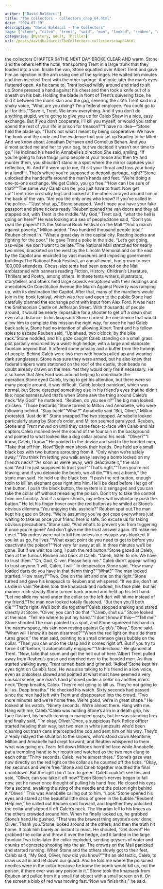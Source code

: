 ```yaml
---

author: ["David Baldacci"]
title: "The Collectors - Collectors_chap_64.html"
date: "2024-07-19"
description: "David Baldacci - The Collectors"
tags: ["stone", "caleb", "trent", "said", "man", "looked", "reuben", "around", "two", "collar", "hand", "get", "men", "oliver", "u", "others", "one", "know", "going", "annabelle", "let", "kill", "would", "right", "back"]
categories: [Mystery, Adult, Thriller]
url: /posts/davidbaldacci/TheCollectors-collectorschap64html

---
```


the collectors
CHAPTER 64THE NEXT DAY BROKE CLEAR AND warm. Stone and the others left the hotel, transporting Trent in a large trunk that they loaded into a van. Inside the van, Stone squatted over Albert Trent and gave him an injection in the arm using one of the syringes. He waited ten minutes and then injected Trent with the other syringe. A minute later the man’s eyes fluttered open. As he came to, Trent looked wildly around and tried to sit up.Stone pressed a hand against his chest and then took a knife out of a sheath on his belt. Holding the blade in front of Trent’s quivering face, he slid it between the man’s skin and the gag, severing the cloth.Trent said in a shaky voice, “What are you doing? I’m a federal employee. You could go to jail for this.”“Save it, Trent. We know everything. And if you don’t do anything stupid, we’re going to give you up for Caleb Shaw in a nice, easy exchange. But if you don’t cooperate, I’ll kill you myself, or would you rather spend the rest of your life in prison for treason?”“I have no idea—”Stone held the blade up. “That’s not what I meant by being cooperative. We have the book and the code and the evidence that you set up Bradley to be killed. And we know about Jonathan DeHaven and Cornelius Behan. And you almost added me and her to your bag, but we decided it wasn’t our time to go.” He inclined his head in Annabelle’s direction.She said, smiling, “If you’re going to have thugs jump people at your house and then try and murder them, you shouldn’t stand in a spot where the mirror captures your reflection, Al. And if it were up to me, I’d slit your throat and toss your body in a landfill. That’s where you’re supposed to deposit garbage, right?”Stone unlocked the handcuffs around the man’s hands and feet. “We’re doing a one-to-one exchange. We get Caleb, you go free.”“How can I be sure of that?”“The same way Caleb can be, you just have to trust. Now get up!”Trent rose on shaky legs and looked at the others arrayed around him in the back of the van. “Are you the only ones who know? If you’ve called in the police—”“Just shut up,” Stone snapped. “And I hope you have your fake passport and plane tickets ready.”Reuben opened the van doors and they all stepped out, with Trent in the middle.“My God,” Trent said, “what the hell is going on here?” He was looking at a sea of people.Stone said, “Don’t you read the papers? It’s the National Book Festival on the Mall.”“And a march against poverty,” Milton added.“Two hundred thousand people total,” Reuben chimed in. “What a great day in the capital city. Reading books and fighting for the poor.” He gave Trent a poke in the side. “Let’s get going, ass-wipe, we don’t want to be late.”The National Mall stretched for nearly two miles, bracketed on the west by the Lincoln Memorial and on the east by the Capitol and encircled by vast museums and imposing government buildings.The National Book Festival, an annual event, had grown to over 100,000 attendees. Circus-size tents had been erected on the Mall emblazoned with banners reading Fiction, History, Children’s Literature, Thrillers and Poetry, among others. In these tents writers, illustrators, storytellers and others held large crowds enraptured with their readings and anecdotes.On Constitution Avenue the March Against Poverty was ramping up, with its destination the Capitol. After that, many of the marchers would join in the book festival, which was free and open to the public.Stone had carefully planned the exchange point with input from Alex Ford. It was near the Smithsonian Castle on Jefferson Street. With thousands of people around, it would be nearly impossible for a shooter to get off a clean shot even at a distance. In his knapsack Stone carried the one device that would allow him to complete this mission the right way, for once he had Caleb back safely, Stone had no intention of allowing Albert Trent and his fellow spies to escape.Reuben said, “Up ahead, two o’clock, by the bike rack.”Stone nodded, and his gaze caught Caleb standing on a small grass plot partially encircled by a waist-high hedge, with a large and elaborate fountain beyond that. It offered some privacy and a buffer from the throngs of people. Behind Caleb were two men with hoods pulled up and wearing dark sunglasses. Stone was sure they were armed, but he also knew that federal snipers were stationed on the roof of the castle, their beads no doubt already drawn on the men. Yet they would only fire if necessary. He also knew that Alex Ford was around helping to coordinate the operation.Stone eyed Caleb, trying to get his attention, but there were so many people around, it was difficult. Caleb looked panicked, which was normal, but Stone detected something else in his friend’s eyes that he didn’t like: hopelessness.And that’s when Stone saw the thing around Caleb’s neck.“My God!” he muttered. “Reuben, do you see it?”The big man looked stricken. “Those bastards!”Stone turned to Milton and Annabelle, who were following behind. “Stay back!”“What?” Annabelle said.“But, Oliver,” Milton protested.“Just do it!” Stone snapped.The two stopped. Annabelle looked particularly stung by Stone’s order, and Milton seemed paralyzed. Reuben, Stone and Trent moved on until they came face-to-face with Caleb and his captors.Caleb moaned over the sound of the fountain in the background and pointed to what looked like a dog collar around his neck. “Oliver?”“I know, Caleb, I know.” He pointed to the device and said to the hooded men, “Take that off him. Now!”Both men shook their heads. One held up a small black box with two buttons sprouting from it. “Only when we’re safely away.”“You think I’m letting you walk away leaving a bomb locked on my friend’s neck?”“As soon as we’re away, we’ll deactivate it,” the man said.“And I’m just supposed to trust you?”“That’s right.”“Then you’re not leaving, and if you detonate the bomb, we all die.”“It’s not a bomb,” the same man said. He held up the black box. “I push the red button, enough toxin to kill an elephant goes right into him. He’ll be dead before I let go of the button. I push the black button, the system is disengaged and you can take the collar off without releasing the poison. Don’t try to take the control from me forcibly. And if a sniper shoots, my reflex will involuntarily push the button.” He let his finger hover over the red button as he smiled at Stone’s obvious dilemma.“You enjoying this, asshole?” Reuben spat out.The man kept his gaze on Stone. “We’re assuming you’ve got cops everywhere just waiting to take us once your friend here is safe. So excuse us for taking obvious precautions.”Stone said, “And what’s to prevent you from triggering it once you’re gone? And don’t give me the trust answer again. It’ll make me upset.”“My orders were not to kill him unless our escape was blocked. If you let us go, he lives.”“What exact point do you need to get to before you deactivate the poison?”“Not very far away at all. In three minutes we’ll be gone. But if we wait too long, I push the red button.”Stone gazed at Caleb, then at the furious Reuben and back at Caleb. “Caleb, listen to me. We have to trust them.”“Oh, God, Oliver. Please help me.” Caleb didn’t appear willing to trust anyone.“I will, Caleb, I will.” In desperation Stone said, “How many loaded darts do you have in that damn thing?”“What?” The man looked startled.“How many!”“Two. One on the left and one on the right.”Stone turned and gave his knapsack to Reuben and whispered. “If we die, don’t let us die in vain.”Reuben took the knapsack and nodded, his face pale, but his manner rock-steady.Stone turned back around and held up his left hand. “Let me slide my hand under the collar so the left dart will hit me instead of my friend.”The man now looked totally flustered. “But then you’ll both die.”“That’s right. We’ll both die together!”Caleb stopped shaking and stared directly at Stone. “Oliver, you can’t do that.”“Caleb, shut up.” Stone looked at the man. “Tell me where to put my hand.”“I don’t know if this—”“Tell me!” Stone shouted.The man pointed to a spot, and Stone squeezed his hand in the narrow space, his skin now resting against Caleb’s.“Okay,” Stone said. “When will I know it’s been disarmed?”“When the red light on the side there turns green,” the man said, pointing to a small crimson glass bubble on the collar. “Then you can undo the clasp and it comes right off. But if you try to force it off before, it automatically engages.”“Understood.” He glanced at Trent. “Now, take that scum and get the hell out of here.”Albert Trent pulled away from Reuben’s grasp and marched over to the hooded men. As they started walking away, Trent turned back and grinned. “Adios!”Stone kept his eyes tight on Caleb’s face. He was also talking to his friend in a low voice, even as onlookers slowed and pointed at what must have seemed a very unusual scene, one man’s hand jammed under a collar on another man’s neck.“Deep breaths, Caleb. They’re not going to kill us. They’re not going to kill us. Deep breaths.” He checked his watch. Sixty seconds had passed since the men had left with Trent and disappeared into the crowd. “Two more minutes and we’re home free. We’re good, we’re in great shape.” He looked at his watch. “Ninety seconds. We’re almost there. Hang with me. Hang with me, Caleb.”Caleb was holding Stone’s arm in a death grip, his face flushed, his breath coming in mangled gasps, but he was standing firm and finally said, “I’m okay, Oliver.”Once, a suspicious Park Police officer started heading their way, but two men in white jumpsuits who’d been cleaning out trash cans intercepted the cop and sent him on his way. They’d already relayed the situation to the snipers, who’d stood down.Meantime, Milton and Annabelle had crept forward, and Reuben whispered to them what was going on. Tears fell down Milton’s horrified face while Annabelle put a trembling hand to her mouth and watched as the two men clung to each other.“Thirty seconds, Caleb, we’re almost there.” Stone’s gaze was now directly on the red light on the collar as he counted off the ticks. “Okay, ten seconds and we’re free.”Stone and Caleb together mouthed the final countdown. But the light didn’t turn to green. Caleb couldn’t see this and said, “Oliver, can you take it off now?”Even Stone’s nerves began to fail now, yet he never once thought of pulling his hand free. He closed his eyes for a second, awaiting the sting of the needle and the poison right behind it.“Oliver!” This was Annabelle calling out to him. “Look.”Stone opened his eyes and stared at the beautiful little drop of green in the bubble.“Reuben! Help me,” he called out.Reuben shot forward, and together they unlocked the collar and slipped it off Caleb’s neck. The librarian fell to his knees as the others crowded around him. When he finally looked up, he grabbed Stone’s hand.He gushed, “That was the bravest thing anyone’s ever done, Oliver. Thank you.”Stone looked around at the others, and then the truth hit home. It took him barely an instant to react. He shouted, “Get down!” He grabbed the collar and threw it over the hedge, and it landed in the large fountain.Two ticks later the collar exploded, sending geysers of water and chunks of concrete shooting into the air. The crowds on the Mall panicked and started running. When Stone and the others slowly got to their feet, Caleb said, “My God, Oliver, how did you know?”“It’s an old tactic, Caleb, to draw us all in and let down our guard. And he told me where the poisoned needles were in the collar because he knew the bomb would kill us, not the poison, if there ever was any poison in it.” Stone took the knapsack from Reuben and pulled from it a small flat object with a small screen on it. On the screen a blob of red was moving fast.“Now we finish this,” he said.